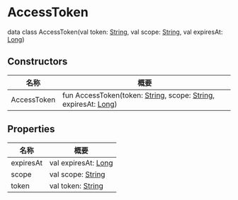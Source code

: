 # AccessToken


data class AccessToken(val token: [String](https://kotlinlang.org/api/latest/jvm/stdlib/kotlin/-string/index.html), val scope: [String](https://kotlinlang.org/api/latest/jvm/stdlib/kotlin/-string/index.html), val expiresAt: [Long](https://kotlinlang.org/api/latest/jvm/stdlib/kotlin/-long/index.html))

## Constructors

| 名称 | 概要 |
|---|---|
| AccessToken | fun AccessToken(token: [String](https://kotlinlang.org/api/latest/jvm/stdlib/kotlin/-string/index.html), scope: [String](https://kotlinlang.org/api/latest/jvm/stdlib/kotlin/-string/index.html), expiresAt: [Long](https://kotlinlang.org/api/latest/jvm/stdlib/kotlin/-long/index.html)) |

## Properties

| 名称 | 概要 |
|---|---|
| expiresAt | val expiresAt: [Long](https://kotlinlang.org/api/latest/jvm/stdlib/kotlin/-long/index.html) |
| scope | val scope: [String](https://kotlinlang.org/api/latest/jvm/stdlib/kotlin/-string/index.html) |
| token | val token: [String](https://kotlinlang.org/api/latest/jvm/stdlib/kotlin/-string/index.html) |
